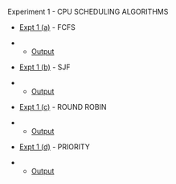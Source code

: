 Experiment 1 - CPU SCHEDULING ALGORITHMS

- [Expt 1 (a)]() - FCFS
- - [Output]()

- [Expt 1 (b)]() - SJF
- - [Output]()

- [Expt 1 (c)]() - ROUND ROBIN
- - [Output]()

- [Expt 1 (d)]() - PRIORITY
- - [Output]()
